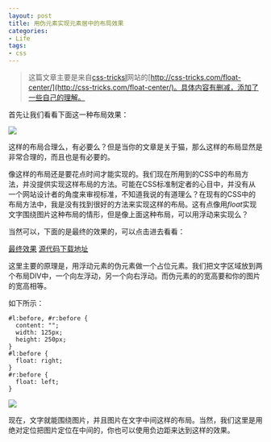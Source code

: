 ```yaml
---
layout: post
title: 用伪元素实现元素居中的布局效果
categories:
- Life
tags:
- css
---
```


> 这篇文章主要是来自[css-tricksl](http://css-tricks.com/)网站的[http://css-tricks.com/float-center/](http://css-tricks.com/float-center/)。具体内容有删减，添加了一些自己的理解。

首先让我们看看下面这一种布局效果：

![](http://pic.yupoo.com/reicky_v/Dgjfo2hq/medium.jpg)

这样的布局合理么，有必要么？但是当你的文章是关于猫，那么这样的布局显然是非常合理的，而且也是有必要的。

像这样的布局还是要花点时间才能实现的。我们现在所用到的CSS中的布局方法，并没提供实现这样布局的方法。可能在CSS标准制定者的心目中，并没有从一个网站设计者的角度来审视标准，不知道我说的有道理么？在现有的CSS中的布局方法中，我是没有找到很好的方法来实现这样的布局。这有点像用*float*实现文字围绕图片这种布局的情形，但是像上面这种布局，可以用浮动来实现么？

当然可以，下面的是最终的效果的，可以点击进去看看：

[最终效果](http://css-tricks.com/examples/FloatBoth/) [源代码下载地址](http://css-tricks.com/examples/FloatBoth.zip)

这里主要的原理是，用浮动元素的伪元素做一个占位元素。我们把文字区域放到两个布局DIV中，一个向左浮动，另一个向右浮动。而伪元素的的宽高要和你的图片的宽高相等。

如下所示：

    #l:before, #r:before { 
	  content: ""; 
	  width: 125px; 
	  height: 250px; 
	}
	#l:before { 
	  float: right; 
	}
	#r:before { 
	  float: left; 
	}

![](http://pic.yupoo.com/reicky_v/DgjpqlMP/ZEjxE.jpg)

现在，文字就能围绕图片，并且图片在文字中间这样的布局。当然，我们这里是用绝对定位把图片定位在中间的，你也可以使用负边距来达到这样的效果。